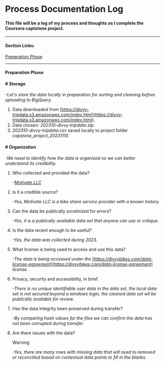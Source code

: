 # Process Documentation Log
#### This file will be a log of my process and thoughts as I complete the Coursera captstone project.
---
#### Section Links:
[Preperation Phase](process_documentation.md#preperation-phase)

---
#### Preparation Phase

#### # Storage 
  *-Let's store the data locally in preparation for sorting and cleaning before uploading to BigQuery.*

  1. Data downloaded from [https://divvy-tripdata.s3.amazonaws.com/index.html](https://divvy-tripdata.s3.amazonaws.com/index.html).
  2. Data chosen: *202310-divvy-tripdata.zip*.
  3. *202310-divvy-tripdata.csv* saved locally to project folder *capstone_project_20231110*.

#### # Organization 
  *-We need to identify how the data is organized so we can better understand its credibility.*

  1. Who collected and provided the data?

     *-[Motivate LLC](https://en.wikipedia.org/wiki/Motivate_(company))*
  2. Is it a credible source?

     *-Yes, Motivate LLC is a bike share service provider with a known history.*
  3. Can the data be publically scrutinized for errors?
   
     *-Yes, it is a publically available data set that anyone can use or critique.*
  4. Is the data recent enough to be useful?

     *-Yes, the data was collected during 2023.*
  5. What license is being used to access and use this data?

     *-The data is being accessed under the [https://divvybikes.com/data-license-agreement](https://divvybikes.com/data-license-agreement) license.*
  6. Privacy, security and accessibility, in brief.

     *-There is no unique identifiable user data in the data set, the local data set is not secured beyond a windows login, the cleaned data set wll be publically available for review.*
  7. Has the data integrity been preserved during transfer?

     *-By comparing hash values for the files we can confirm the data has not been corrupted during transfer.*
   
  
   8. Are there issues with the data?
      >[!WARNING]
      >*-Yes, there are many rows with missing data that will need to removed or reconcilled based on contextual data points to fill in the blanks.*
